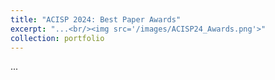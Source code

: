 ```yaml
---
title: "ACISP 2024: Best Paper Awards"
excerpt: "...<br/><img src='/images/ACISP24_Awards.png'>"
collection: portfolio
---
```


...
